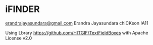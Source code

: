 # iFINDER
erandrajayasundara@gmail.com Erandra Jayasundara chiCKson IA11

Using Lbrary https://github.com/HITGIF/TextFieldBoxes
with Apache License v2.0
